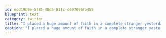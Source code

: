 ```yaml
---
id: ecd19b9e-5f84-48d5-81fc-d6970967b455
blueprint: text
category: twitter
title: "I placed a huge amount of faith in a complete stranger yesterday.  Gut said go for it.  We'll see."
caption: "I placed a huge amount of faith in a complete stranger yesterday.  Gut said go for it.  We'll see."
---
```

